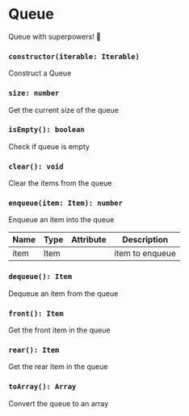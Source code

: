 # Queue

Queue with superpowers! 💪

### `constructor(iterable: Iterable)`

Construct a Queue

### `size: number`

Get the current size of the queue

### `isEmpty(): boolean`

Check if queue is empty

### `clear(): void`

Clear the items from the queue

### `enqueue(item: Item): number`

Enqueue an item into the queue

| Name | Type | Attribute | Description     |
| ---- | ---- | --------- | --------------- |
| item | Item |           | item to enqueue |

### `dequeue(): Item`

Dequeue an item from the queue

### `front(): Item`

Get the front item in the queue

### `rear(): Item`

Get the rear item in the queue

### `toArray(): Array`

Convert the queue to an array
